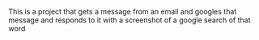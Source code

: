 This is a project that gets a message from an email and googles that message and responds to it with a screenshot of a google search of that word
